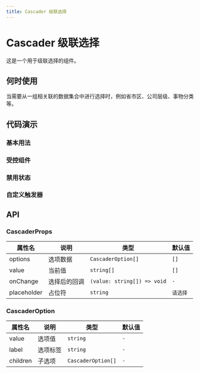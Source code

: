 ```yaml
---
title: Cascader 级联选择
---
```


# Cascader 级联选择

这是一个用于级联选择的组件。

## 何时使用

当需要从一组相关联的数据集合中进行选择时，例如省市区、公司层级、事物分类等。

## 代码演示

### 基本用法

<code src="./demo/cascader/basic.tsx"></code>

### 受控组件

<code src="./demo/cascader/controlled.tsx"></code>

### 禁用状态

<code src="./demo/cascader/disabled.tsx"></code>

### 自定义触发器

<code src="./demo/cascader/custom-trigger.tsx"></code>

## API

### CascaderProps

| 属性名       | 说明           | 类型                     | 默认值   |
| ------------ | -------------- | ------------------------ | -------- |
| options      | 选项数据       | `CascaderOption[]`       | `[]`     |
| value        | 当前值         | `string[]`               | `[]`     |
| onChange     | 选择后的回调   | `(value: string[]) => void` | `-`      |
| placeholder  | 占位符         | `string`                 | `请选择` |

### CascaderOption

| 属性名   | 说明     | 类型     | 默认值 |
| -------- | -------- | -------- | ------ |
| value    | 选项值   | `string` | `-`    |
| label    | 选项标签 | `string` | `-`    |
| children | 子选项   | `CascaderOption[]` | `-`    |
